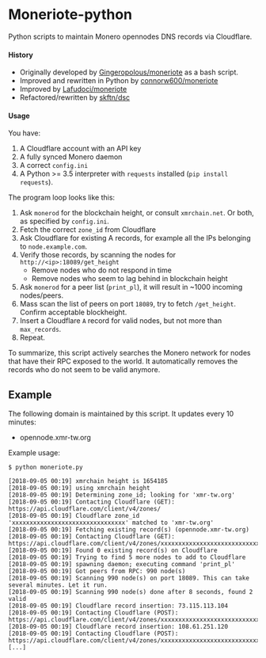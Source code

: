 # Moneriote-python
Python scripts to maintain Monero opennodes DNS records via Cloudflare.


#### History
- Originally developed by [Gingeropolous/moneriote](https://github.com/Gingeropolous/moneriote) as a bash script.
- Improved and rewritten in Python by [connorw600/moneriote](https://github.com/connorw600/moneriote/tree/opennodes-python)
- Improved by [Lafudoci/moneriote](https://github.com/Lafudoci/moneriote/tree/opennodes-python)
- Refactored/rewritten by [skftn/dsc](https://github.com/skftn)

#### Usage

You have:
1. A Cloudflare account with an API key
2. A fully synced Monero daemon
3. A correct `config.ini`
4. A Python >= 3.5 interpreter with `requests` installed (`pip install requests`).

The program loop looks like this:

1. Ask `monerod` for the blockchain height, or consult `xmrchain.net`. Or both, as specified by `config.ini`.
2. Fetch the correct `zone_id` from Cloudflare
3. Ask Cloudflare for existing A records, for example all the IPs belonging to `node.example.com`.
4. Verify those records, by scanning the nodes for `http://<ip>:18089/get_height`
    - Remove nodes who do not respond in time
    - Remove nodes who seem to lag behind in blockchain height
5. Ask `monerod` for a peer list (`print_pl`), it will result in ~1000 incoming nodes/peers.
6. Mass scan the list of peers on port `18089`, try to fetch `/get_height`. Confirm acceptable blockheight.
7. Insert a Cloudflare `A` record for valid nodes, but not more than `max_records`.
8. Repeat.

To summarize, this script actively searches the Monero network for nodes that have their RPC exposed to
the world. It automatically removes the records who do not seem to be valid anymore.

## Example
The following domain is maintained by this script. It updates every 10 minutes:
 * opennode.xmr-tw.org

Example usage:

```
$ python moneriote.py

[2018-09-05 00:19] xmrchain height is 1654185
[2018-09-05 00:19] using xmrchain height
[2018-09-05 00:19] Determining zone_id; looking for 'xmr-tw.org'
[2018-09-05 00:19] Contacting Cloudflare (GET): https://api.cloudflare.com/client/v4/zones/
[2018-09-05 00:19] Cloudflare zone_id 'xxxxxxxxxxxxxxxxxxxxxxxxxxxxxxxx' matched to 'xmr-tw.org'
[2018-09-05 00:19] Fetching existing record(s) (opennode.xmr-tw.org)
[2018-09-05 00:19] Contacting Cloudflare (GET): https://api.cloudflare.com/client/v4/zones/xxxxxxxxxxxxxxxxxxxxxxxxxxxxxxxx/dns_records/
[2018-09-05 00:19] Found 0 existing record(s) on Cloudflare
[2018-09-05 00:19] Trying to find 5 more nodes to add to Cloudflare
[2018-09-05 00:19] spawning daemon; executing command 'print_pl'
[2018-09-05 00:19] Got peers from RPC: 990 node(s)
[2018-09-05 00:19] Scanning 990 node(s) on port 18089. This can take several minutes. Let it run.
[2018-09-05 00:19] Scanning 990 node(s) done after 8 seconds, found 2 valid
[2018-09-05 00:19] Cloudflare record insertion: 73.115.113.104
[2018-09-05 00:19] Contacting Cloudflare (POST): https://api.cloudflare.com/client/v4/zones/xxxxxxxxxxxxxxxxxxxxxxxxxxxxxxxx/dns_records
[2018-09-05 00:19] Cloudflare record insertion: 108.61.251.120
[2018-09-05 00:19] Contacting Cloudflare (POST): https://api.cloudflare.com/client/v4/zones/xxxxxxxxxxxxxxxxxxxxxxxxxxxxxxxx/dns_records
[...]
```